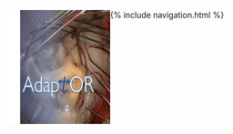 <a href="url"><img src="resources/AdaptOR.png" align="left" height="200" width="180" ></a>
{% include navigation.html %}
